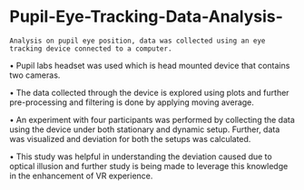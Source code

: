# Pupil-Eye-Tracking-Data-Analysis-


	Analysis on pupil eye position, data was collected using an eye tracking device connected to a computer.
•	Pupil labs headset was used which is head mounted device that contains two cameras.

•	The data collected through the device is explored using plots and further pre-processing and filtering is done by applying moving average. 

•	An experiment with four participants was performed by collecting the data using the device under both stationary and dynamic setup. Further, data was visualized and deviation for both the setups was calculated.

•	This study was helpful in understanding the deviation caused due to optical illusion and further study is being made to leverage this knowledge in the enhancement of VR experience.

